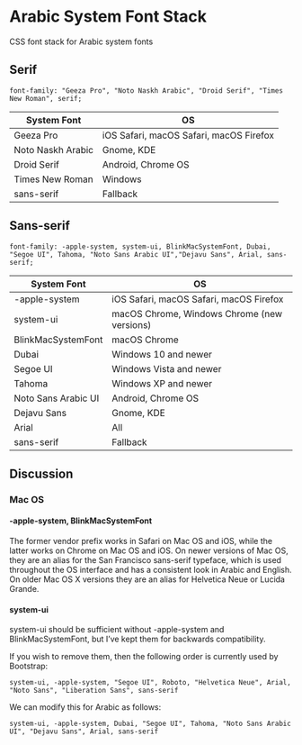 # Arabic System Font Stack
CSS font stack for Arabic system fonts

## Serif

`font-family: "Geeza Pro", "Noto Naskh Arabic", "Droid Serif", "Times New Roman", serif;`

| System Font                        | OS                                          |
|------------------------------------|---------------------------------------------|
| Geeza Pro                          | iOS Safari, macOS Safari, macOS Firefox     |
| Noto Naskh Arabic                  | Gnome, KDE                                  |
| Droid Serif                        | Android, Chrome OS                          |
| Times New Roman                    | Windows                                     |
| sans-serif                         | Fallback                                    |

## Sans-serif
`font-family: -apple-system, system-ui, BlinkMacSystemFont, Dubai, "Segoe UI", Tahoma, "Noto Sans Arabic UI","Dejavu Sans", Arial, sans-serif;`

| System Font                        | OS                                          |
|------------------------------------|---------------------------------------------|
| -apple-system                      | iOS Safari, macOS Safari, macOS Firefox     |
| system-ui                          | macOS Chrome, Windows Chrome (new versions) |
| BlinkMacSystemFont                 | macOS Chrome                                |
| Dubai                              | Windows 10 and newer                        |
| Segoe UI                           | Windows Vista and newer                     |
| Tahoma                             | Windows XP and newer                        |
| Noto Sans Arabic UI                | Android, Chrome OS                          |
| Dejavu Sans                        | Gnome, KDE                                  |
| Arial                              | All                                         |
| sans-serif                         | Fallback                                    |

## Discussion
### Mac OS

#### -apple-system, BlinkMacSystemFont

The former vendor prefix works in Safari on Mac OS and iOS, while the latter works on Chrome on Mac OS and iOS. On newer versions of Mac OS, they are an alias for the San Francisco sans-serif typeface, which is used throughout the OS interface and has a consistent look in Arabic and English. On older Mac OS X versions they are an alias for Helvetica Neue or Lucida Grande.

#### system-ui

system-ui should be sufficient without -apple-system and BlinkMacSystemFont, but I’ve kept them for backwards compatibility.

If you wish to remove them, then the following order is currently used by Bootstrap:

`system-ui, -apple-system, "Segoe UI", Roboto, "Helvetica Neue", Arial, "Noto Sans", "Liberation Sans", sans-serif`

We can modify this for Arabic as follows:

`system-ui, -apple-system, Dubai, "Segoe UI", Tahoma, "Noto Sans Arabic UI", "Dejavu Sans", Arial, sans-serif`
